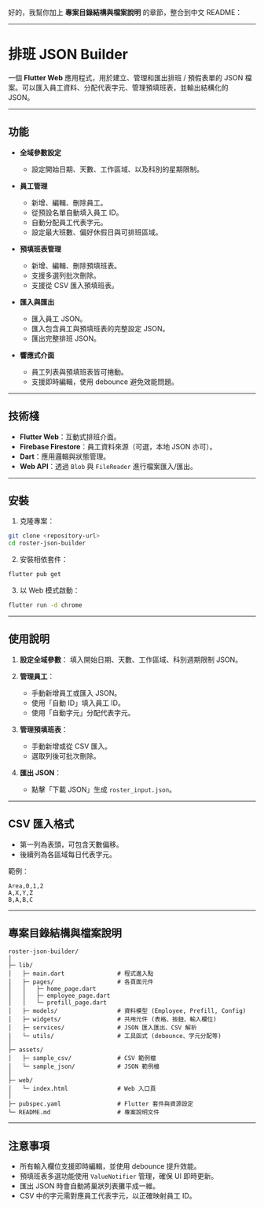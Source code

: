 好的，我幫你加上 **專案目錄結構與檔案說明** 的章節，整合到中文 README：

---

# 排班 JSON Builder

一個 **Flutter Web** 應用程式，用於建立、管理和匯出排班 / 預假表單的 JSON 檔案。可以匯入員工資料、分配代表字元、管理預填班表，並輸出結構化的 JSON。

---

## 功能

* **全域參數設定**

  * 設定開始日期、天數、工作區域、以及科別的星期限制。
* **員工管理**

  * 新增、編輯、刪除員工。
  * 從預設名單自動填入員工 ID。
  * 自動分配員工代表字元。
  * 設定最大班數、偏好休假日與可排班區域。
* **預填班表管理**

  * 新增、編輯、刪除預填班表。
  * 支援多選列批次刪除。
  * 支援從 CSV 匯入預填班表。
* **匯入與匯出**

  * 匯入員工 JSON。
  * 匯入包含員工與預填班表的完整設定 JSON。
  * 匯出完整排班 JSON。
* **響應式介面**

  * 員工列表與預填班表皆可捲動。
  * 支援即時編輯，使用 debounce 避免效能問題。

---

## 技術棧

* **Flutter Web**：互動式排班介面。
* **Firebase Firestore**：員工資料來源（可選，本地 JSON 亦可）。
* **Dart**：應用邏輯與狀態管理。
* **Web API**：透過 `Blob` 與 `FileReader` 進行檔案匯入/匯出。

---

## 安裝

1. 克隆專案：

```bash
git clone <repository-url>
cd roster-json-builder
```

2. 安裝相依套件：

```bash
flutter pub get
```

3. 以 Web 模式啟動：

```bash
flutter run -d chrome
```

---

## 使用說明

1. **設定全域參數**：
   填入開始日期、天數、工作區域、科別週期限制 JSON。

2. **管理員工**：

   * 手動新增員工或匯入 JSON。
   * 使用「自動 ID」填入員工 ID。
   * 使用「自動字元」分配代表字元。

3. **管理預填班表**：

   * 手動新增或從 CSV 匯入。
   * 選取列後可批次刪除。

4. **匯出 JSON**：

   * 點擊「下載 JSON」生成 `roster_input.json`。

---

## CSV 匯入格式

* 第一列為表頭，可包含天數偏移。
* 後續列為各區域每日代表字元。

範例：

```
Area,0,1,2
A,X,Y,Z
B,A,B,C
```

---

## 專案目錄結構與檔案說明

```
roster-json-builder/
│
├─ lib/
│   ├─ main.dart               # 程式進入點
│   ├─ pages/                  # 各頁面元件
│   │   ├─ home_page.dart
│   │   ├─ employee_page.dart
│   │   └─ prefill_page.dart
│   ├─ models/                 # 資料模型 (Employee, Prefill, Config)
│   ├─ widgets/                # 共用元件 (表格、按鈕、輸入欄位)
│   ├─ services/               # JSON 匯入匯出、CSV 解析
│   └─ utils/                  # 工具函式 (debounce、字元分配等)
│
├─ assets/
│   ├─ sample_csv/             # CSV 範例檔
│   └─ sample_json/            # JSON 範例檔
│
├─ web/
│   └─ index.html              # Web 入口頁
│
├─ pubspec.yaml                # Flutter 套件與資源設定
└─ README.md                   # 專案說明文件
```

---

## 注意事項

* 所有輸入欄位支援即時編輯，並使用 debounce 提升效能。
* 預填班表多選功能使用 `ValueNotifier` 管理，確保 UI 即時更新。
* 匯出 JSON 時會自動將巢狀列表攤平成一維。
* CSV 中的字元需對應員工代表字元，以正確映射員工 ID。
